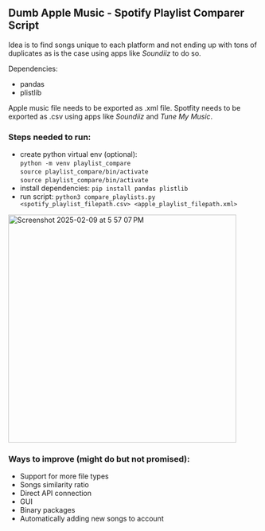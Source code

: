 ## Dumb Apple Music - Spotify Playlist Comparer Script
Idea is to find songs unique to each platform and not ending up with tons of duplicates as is the case using apps like _Soundiiz_ to do so.

Dependencies:
- pandas
- plistlib

Apple music file needs to be exported as .xml file. Spotfity needs to be exported as .csv using apps like _Soundiiz_ and _Tune My Music_.


### Steps needed to run:
- create python virtual env (optional): <br>
`` python -m venv playlist_compare `` <br>
`` source playlist_compare/bin/activate `` <br>
`` source playlist_compare/bin/activate ``
- install dependencies:
`` pip install pandas plistlib ``
- run script:
`` python3 compare_playlists.py <spotify_playlist_filepath.csv> <apple_playlist_filepath.xml> `` <br>
<img width="458" alt="Screenshot 2025-02-09 at 5 57 07 PM" src="https://github.com/user-attachments/assets/97c6024f-c443-48a7-b83e-eab2d1fee8a4" />


### Ways to improve (might do but not promised):
- Support for more file types
- Songs similarity ratio
- Direct API connection
- GUI
- Binary packages
- Automatically adding new songs to account

